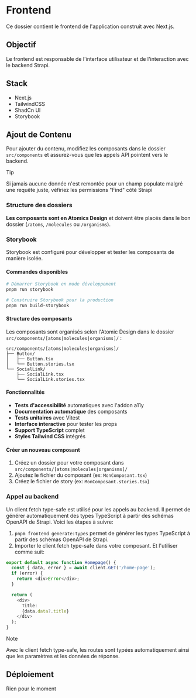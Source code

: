 # Frontend

Ce dossier contient le frontend de l'application construit avec Next.js.

## Objectif

Le frontend est responsable de l'interface utilisateur et de l'interaction avec le backend Strapi.

## Stack

- Next.js
- TailwindCSS
- ShadCn UI
- Storybook

## Ajout de Contenu

Pour ajouter du contenu, modifiez les composants dans le dossier `src/components` et assurez-vous que les appels API pointent vers le backend.

> [!TIP]
> Si jamais aucune donnée n'est remontée pour un champ populate malgré une requête juste, véfiriez les permissions "Find" côté Strapi

### Structure des dossiers

**Les composants sont en Atomics Design** et doivent être placés dans le bon dossier (`/atoms`, `/molecules` ou `/organisms`).

### Storybook

Storybook est configuré pour développer et tester les composants de manière isolée.

#### Commandes disponibles

```bash
# Démarrer Storybook en mode développement
pnpm run storybook

# Construire Storybook pour la production
pnpm run build-storybook
```

#### Structure des composants

Les composants sont organisés selon l'Atomic Design dans le dossier `src/components/[atoms|molecules|organisms]/` :

```
src/components/[atoms|molecules|organisms]/
├── Button/
│   ├── Button.tsx
│   └── Button.stories.tsx
└── SocialLink/
    ├── SocialLink.tsx
    └── SocialLink.stories.tsx
```

#### Fonctionnalités

- **Tests d'accessibilité** automatiques avec l'addon a11y
- **Documentation automatique** des composants
- **Tests unitaires** avec Vitest
- **Interface interactive** pour tester les props
- **Support TypeScript** complet
- **Styles Tailwind CSS** intégrés

#### Créer un nouveau composant

1. Créez un dossier pour votre composant dans `src/components/[atoms|molecules|organisms]/`
2. Ajoutez le fichier du composant (ex: `MonComposant.tsx`)
3. Créez le fichier de story (ex: `MonComposant.stories.tsx`)

### Appel au backend

Un client fetch type-safe est utilisé pour les appels au backend. Il permet de générer automatiquement des types TypeScript à partir des schémas OpenAPI de Strapi.
Voici les étapes à suivre:

1. `pnpm frontend generate:types` permet de générer les types TypeScript à partir des schémas OpenAPI de Strapi.
2. Importer le client fetch type-safe dans votre composant. Et l'utiliser comme suit:

```typescript
export default async function Homepage() {
  const { data, error } = await client.GET('/home-page');
  if (error) {
    return <div>Error</div>;
  }

  return (
    <div>
      Title:
      {data.data?.title}
    </div>
  );
}
```

> [!NOTE]
> Avec le client fetch type-safe, les routes sont typées automatiquement ainsi que les paramètres et les données de réponse.



## Déploiement

Rien pour le moment
